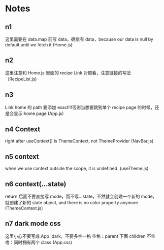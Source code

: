 # Notes

## n1

这里需要在 data.map 前写 data，确信有 data，because our data is null by default until we fetch it
(Home.js)

## n2

这里注意和 Home.js 里面的 recipe Link 对照看，注意链接的写法
（RecipeList.js)

## n3

Link home 的 path 要添加 exact!!!否则当想要跳到单个 recipe page 的时候，还是会显示 home page
(App.js)

## n4 Context

right after useContext() is ThemeContext, not ThemeProvider
(NavBar.js)

## n5 context

when we use context outside the scope, it is undefined.
(useTheme.js)

## n6 context(...state)

return 后面不要直接写 mode，而不写...state，不然就会创建一个新的 mode，就创建了新的 state object, and there is no color property anymore
(ThemeContext.js)

## n7 dark mode css

这里小心不要写成.App .dark，不要多空一格
空格：parent 下面 children
不空格：同时拥有两个 class
(App.css)
